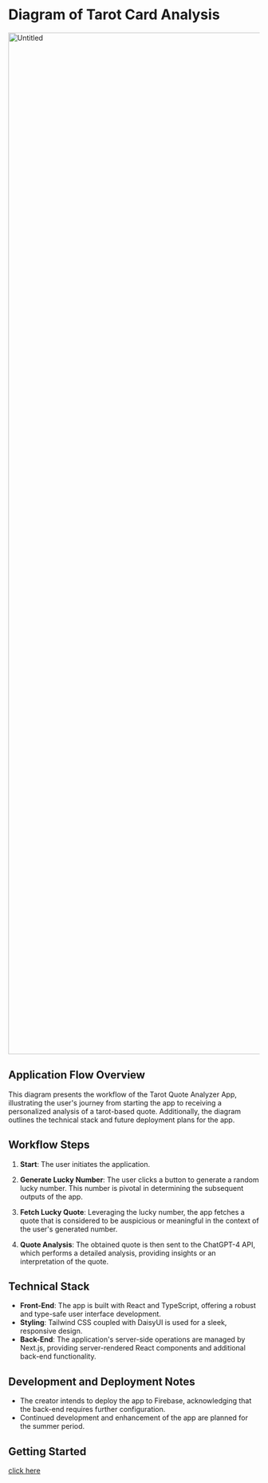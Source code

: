 # Diagram of Tarot Card Analysis
<img width="2048" alt="Untitled" src="https://github.com/BakariSp/Tarot_Card/assets/46394756/45dac245-7b71-4f19-81a1-ec731d568c7a">

## Application Flow Overview

This diagram presents the workflow of the Tarot Quote Analyzer App, illustrating the user's journey from starting the app to receiving a personalized analysis of a tarot-based quote. Additionally, the diagram outlines the technical stack and future deployment plans for the app.

## Workflow Steps

1. **Start**: The user initiates the application.
   
2. **Generate Lucky Number**: The user clicks a button to generate a random lucky number. This number is pivotal in determining the subsequent outputs of the app.

3. **Fetch Lucky Quote**: Leveraging the lucky number, the app fetches a quote that is considered to be auspicious or meaningful in the context of the user's generated number.

4. **Quote Analysis**: The obtained quote is then sent to the ChatGPT-4 API, which performs a detailed analysis, providing insights or an interpretation of the quote.

## Technical Stack

- **Front-End**: The app is built with React and TypeScript, offering a robust and type-safe user interface development.
- **Styling**: Tailwind CSS coupled with DaisyUI is used for a sleek, responsive design.
- **Back-End**: The application's server-side operations are managed by Next.js, providing server-rendered React components and additional back-end functionality.

## Development and Deployment Notes

- The creator intends to deploy the app to Firebase, acknowledging that the back-end requires further configuration.
- Continued development and enhancement of the app are planned for the summer period.

## Getting Started
[click here](https://github.com/BakariSp/Tarot_Card/blob/main/readme.md)

